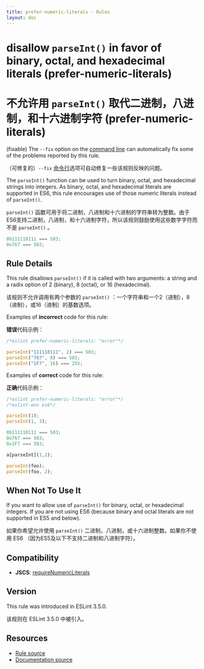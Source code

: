 ```yaml
---
title: prefer-numeric-literals - Rules
layout: doc
---
```

<!-- Note: No pull requests accepted for this file. See README.md in the root directory for details. -->

# disallow `parseInt()` in favor of binary, octal, and hexadecimal literals (prefer-numeric-literals)

# 不允许用 `parseInt()` 取代二进制，八进制，和十六进制字符 (prefer-numeric-literals)

(fixable) The `--fix` option on the [command line](../user-guide/command-line-interface#fix) can automatically fix some of the problems reported by this rule.

（可修复的）`--fix` [命令行](../user-guide/command-line-interface#fix)选项可自动修复一些该规则反映的问题。

The `parseInt()` function can be used to turn binary, octal, and hexadecimal strings into integers. As binary, octal, and hexadecimal literals are supported in ES6, this rule encourages use of those numeric literals instead of `parseInt()`.

`parseInt()` 函数可用于将二进制，八进制和十六进制的字符串转为整数。由于ES6支持二进制，八进制，和十六进制字符，所以该规则鼓励使用这些数字字符而不是 `parseInt()` 。

```js
0b111110111 === 503;
0o767 === 503;
```

## Rule Details

This rule disallows `parseInt()` if it is called with two arguments: a string and a radix option of 2 (binary), 8 (octal), or 16 (hexadecimal).

该规则不允许调用有两个参数的 `parseInt()` ：一个字符串和一个2（进制），8（进制），或16（进制）的基数选项。

Examples of **incorrect** code for this rule:

**错误**代码示例：

```js
/*eslint prefer-numeric-literals: "error"*/

parseInt("111110111", 2) === 503;
parseInt("767", 8) === 503;
parseInt("1F7", 16) === 255;
```

Examples of **correct** code for this rule:

**正确**代码示例：

```js
/*eslint prefer-numeric-literals: "error"*/
/*eslint-env es6*/

parseInt(1);
parseInt(1, 3);

0b111110111 === 503;
0o767 === 503;
0x1F7 === 503;

a[parseInt](1,2);

parseInt(foo);
parseInt(foo, 2);
```

## When Not To Use It

If you want to allow use of `parseInt()` for binary, octal, or hexadecimal integers. If you are not using ES6 (because binary and octal literals are not supported in ES5 and below).

如果你希望允许使用 `parseInt()` 二进制，八进制，或十六进制整数。如果你不使用 ES6 （因为ES5及以下不支持二进制和八进制字符）。

## Compatibility

* **JSCS**: [requireNumericLiterals](http://jscs.info/rule/requireNumericLiterals)

## Version

This rule was introduced in ESLint 3.5.0.

该规则在 ESLint 3.5.0 中被引入。

## Resources

* [Rule source](https://github.com/eslint/eslint/tree/master/lib/rules/prefer-numeric-literals.js)
* [Documentation source](https://github.com/eslint/eslint/tree/master/docs/rules/prefer-numeric-literals.md)
